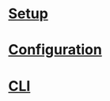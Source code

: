 ﻿<!--
SPDX-FileCopyrightText: © 2021-2022 MONAI Consortium
SPDX-License-Identifier: Apache License 2.0
-->

# [Setup](setup.md)
# [Configuration](schema.md)
# [CLI](cli.md)
